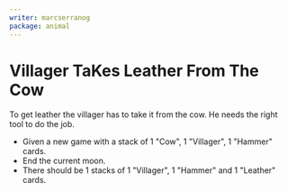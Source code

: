 ```yaml
---
writer: marcserranog
package: animal
---
```


# Villager TaKes Leather From The Cow

To get leather the villager has to take it from the cow.
He needs the right tool to do the job.

 * Given a new game with a stack of 1 "Cow", 1 "Villager", 1 "Hammer" cards.
 * End the current moon.
 * There should be 1 stacks of 1 "Villager", 1 "Hammer" and 1 "Leather" cards.

